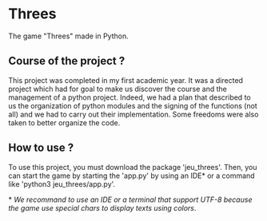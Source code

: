 # Threes

The game "Threes" made in Python.

## Course of the project ?

This project was completed in my first academic year. It was a directed project which had for goal to make us discover the course and the management of a python project. Indeed, we had a plan that described to us the organization of python modules and the signing of the functions (not all) and we had to carry out their implementation. Some freedoms were also taken to better organize the code.

## How to use ?

To use this project, you must download the package 'jeu_threes'. Then, you can start the game by starting the 'app.py' by using an IDE\* or a command like 'python3 jeu_threes/app.py'.

\* _We recommand to use an IDE or a terminal that support UTF-8 because the game use special chars to display texts using colors_.
